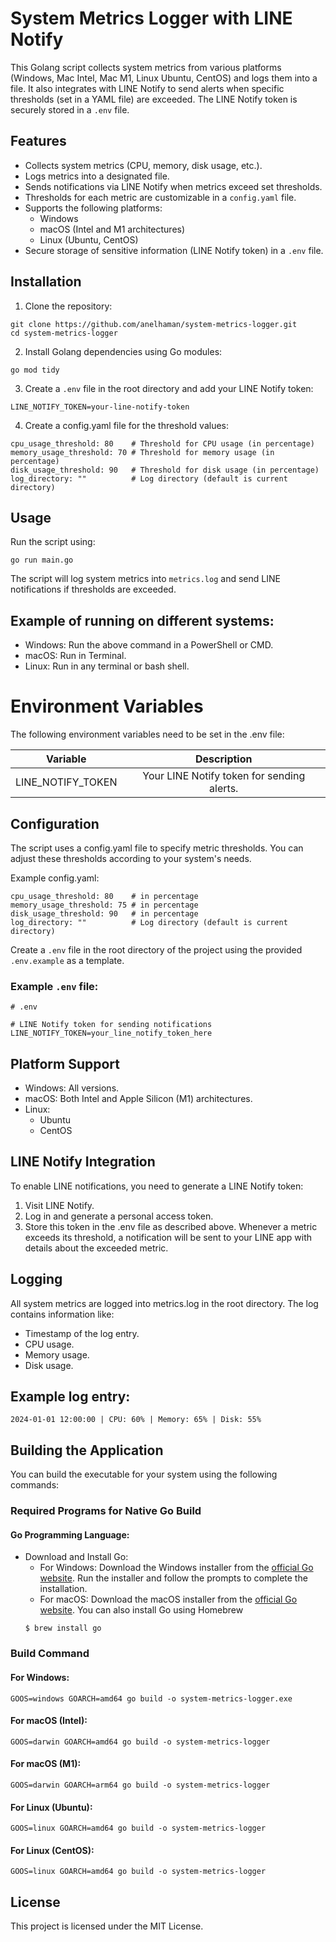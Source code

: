 # System Metrics Logger with LINE Notify
This Golang script collects system metrics from various platforms (Windows, Mac Intel, Mac M1, Linux Ubuntu, CentOS) and logs them into a file. It also integrates with LINE Notify to send alerts when specific thresholds (set in a YAML file) are exceeded. The LINE Notify token is securely stored in a `.env` file.

## Features
* Collects system metrics (CPU, memory, disk usage, etc.).
* Logs metrics into a designated file.
* Sends notifications via LINE Notify when metrics exceed set thresholds.
* Thresholds for each metric are customizable in a `config.yaml` file.
* Supports the following platforms:
    * Windows
    * macOS (Intel and M1 architectures)
    * Linux (Ubuntu, CentOS)
* Secure storage of sensitive information (LINE Notify token) in a `.env` file.

## Installation
1. Clone the repository:
```
git clone https://github.com/anelhaman/system-metrics-logger.git
cd system-metrics-logger
```
2. Install Golang dependencies using Go modules:

```
go mod tidy
```
3. Create a `.env` file in the root directory and add your LINE Notify token:

```
LINE_NOTIFY_TOKEN=your-line-notify-token
```
4. Create a config.yaml file for the threshold values:
```
cpu_usage_threshold: 80    # Threshold for CPU usage (in percentage)
memory_usage_threshold: 70 # Threshold for memory usage (in percentage)
disk_usage_threshold: 90   # Threshold for disk usage (in percentage)
log_directory: ""          # Log directory (default is current directory)
```

## Usage
Run the script using:

```
go run main.go
```
The script will log system metrics into `metrics.log` and send LINE notifications if thresholds are exceeded.

## Example of running on different systems:
* Windows: Run the above command in a PowerShell or CMD.
* macOS: Run in Terminal.
* Linux: Run in any terminal or bash shell.

# Environment Variables
The following environment variables need to be set in the .env file:


| Variable | Description|
| ------------- |:-------------:|
| LINE_NOTIFY_TOKEN | Your LINE Notify token for sending alerts.


## Configuration
The script uses a config.yaml file to specify metric thresholds. You can adjust these thresholds according to your system's needs.

Example config.yaml:

```
cpu_usage_threshold: 80    # in percentage
memory_usage_threshold: 75 # in percentage
disk_usage_threshold: 90   # in percentage
log_directory: ""          # Log directory (default is current directory)
```

Create a `.env` file in the root directory of the project using the provided `.env.example` as a template. 

### Example `.env` file:

```
# .env

# LINE Notify token for sending notifications
LINE_NOTIFY_TOKEN=your_line_notify_token_here

```

## Platform Support
* Windows: All versions.
* macOS: Both Intel and Apple Silicon (M1) architectures.
* Linux:
    * Ubuntu
    * CentOS

## LINE Notify Integration
To enable LINE notifications, you need to generate a LINE Notify token:

1. Visit LINE Notify.
2. Log in and generate a personal access token.
3. Store this token in the .env file as described above.
Whenever a metric exceeds its threshold, a notification will be sent to your LINE app with details about the exceeded metric.

## Logging
All system metrics are logged into metrics.log in the root directory. The log contains information like:

* Timestamp of the log entry.
* CPU usage.
* Memory usage.
* Disk usage.

## Example log entry:

```
2024-01-01 12:00:00 | CPU: 60% | Memory: 65% | Disk: 55%
``` 

## Building the Application
You can build the executable for your system using the following commands:

### Required Programs for Native Go Build
#### Go Programming Language:

* Download and Install Go:
    * For Windows: Download the Windows installer from the [official Go website](https://go.dev/doc/install). Run the installer and follow the prompts to complete the installation.
    * For macOS: Download the macOS installer from the [official Go website](https://go.dev/doc/install). You can also install Go using Homebrew
    ```
    $ brew install go
    ```

### Build Command
#### For Windows:

```
GOOS=windows GOARCH=amd64 go build -o system-metrics-logger.exe
```
#### For macOS (Intel):

```
GOOS=darwin GOARCH=amd64 go build -o system-metrics-logger
```
#### For macOS (M1):

```
GOOS=darwin GOARCH=arm64 go build -o system-metrics-logger
```
#### For Linux (Ubuntu):

```
GOOS=linux GOARCH=amd64 go build -o system-metrics-logger
```
#### For Linux (CentOS):

```
GOOS=linux GOARCH=amd64 go build -o system-metrics-logger
```
## License
This project is licensed under the MIT License.